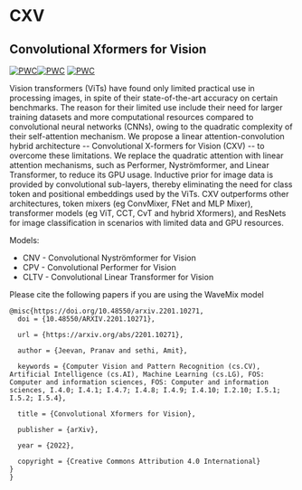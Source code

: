 # CXV 
## Convolutional Xformers for Vision
[![PWC](https://img.shields.io/endpoint.svg?url=https://paperswithcode.com/badge/convolutional-xformers-for-vision/image-classification-on-tiny-imagenet-1)](https://paperswithcode.com/sota/image-classification-on-tiny-imagenet-1?p=convolutional-xformers-for-vision)[![PWC](https://img.shields.io/endpoint.svg?url=https://paperswithcode.com/badge/convolutional-xformers-for-vision/image-classification-on-cifar-10)](https://paperswithcode.com/sota/image-classification-on-cifar-10?p=convolutional-xformers-for-vision) [![PWC](https://img.shields.io/endpoint.svg?url=https://paperswithcode.com/badge/convolutional-xformers-for-vision/image-classification-on-cifar-100)](https://paperswithcode.com/sota/image-classification-on-cifar-100?p=convolutional-xformers-for-vision)


Vision transformers (ViTs) have found only limited practical use in processing images, in spite of their state-of-the-art accuracy on certain benchmarks. The reason for their limited use include their need for larger training datasets and more computational  resources compared to convolutional neural networks (CNNs), owing to the quadratic complexity of their self-attention mechanism. We propose a linear attention-convolution hybrid architecture -- Convolutional X-formers for Vision (CXV) -- to overcome these limitations. We replace the quadratic attention with linear attention mechanisms, such as Performer, Nyströmformer, and Linear Transformer, to reduce its GPU usage. Inductive prior for image data is provided by convolutional sub-layers, thereby eliminating the need for class token and positional embeddings used by the ViTs. CXV outperforms other architectures, token mixers (eg ConvMixer, FNet and MLP Mixer), transformer models (eg ViT, CCT, CvT and hybrid Xformers), and ResNets for image classification in scenarios with limited data and GPU resources.  

Models:
* CNV - Convolutional Nyströmformer for Vision
* CPV - Convolutional Performer for Vision
* CLTV - Convolutional Linear Transformer for Vision


Please cite the following papers if you are using the WaveMix model

```
@misc{https://doi.org/10.48550/arxiv.2201.10271,
  doi = {10.48550/ARXIV.2201.10271},
  
  url = {https://arxiv.org/abs/2201.10271},
  
  author = {Jeevan, Pranav and sethi, Amit},
  
  keywords = {Computer Vision and Pattern Recognition (cs.CV), Artificial Intelligence (cs.AI), Machine Learning (cs.LG), FOS: Computer and information sciences, FOS: Computer and information sciences, I.4.0; I.4.1; I.4.7; I.4.8; I.4.9; I.4.10; I.2.10; I.5.1; I.5.2; I.5.4},
  
  title = {Convolutional Xformers for Vision},
  
  publisher = {arXiv},
  
  year = {2022},
  
  copyright = {Creative Commons Attribution 4.0 International}
}
}
```
